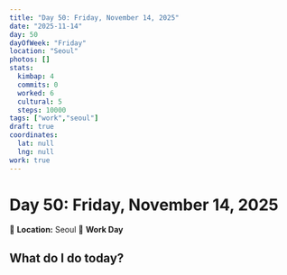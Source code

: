 ```yaml
---
title: "Day 50: Friday, November 14, 2025"
date: "2025-11-14"
day: 50
dayOfWeek: "Friday"
location: "Seoul"
photos: []
stats:
  kimbap: 4
  commits: 0
  worked: 6
  cultural: 5
  steps: 10000
tags: ["work","seoul"]
draft: true
coordinates:
  lat: null
  lng: null
work: true
---
```

# Day 50: Friday, November 14, 2025

📍 **Location:** Seoul
💼 **Work Day**

## What do I do today?


